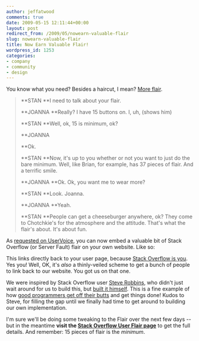 ```yaml
---
author: jeffatwood
comments: true
date: 2009-05-15 12:11:44+00:00
layout: post
redirect_from: /2009/05/nowearn-valuable-flair
slug: nowearn-valuable-flair
title: Now Earn Valuable Flair!
wordpress_id: 1253
categories:
- company
- community
- design
---
```



You know what you need? Besides a haircut, I mean? [More flair](http://www.imsdb.com/scripts/Office-Space.html).





<blockquote>

> 
> 


> 
> 
**STAN
**I need to talk about your flair.

> 
> 
**JOANNA
**Really? I have 15 buttons on. I, uh, (shows him)

> 
> 
**STAN
**Well, ok, 15 is minimum, ok?

> 
> 
**JOANNA

**Ok.

> 
> 
**STAN
**Now, it's up to you whether or not you want to just do the bare 
minimum. Well, like Brian, for example, has 37 pieces of flair. And a 
terrific smile.

> 
> 
**JOANNA
**Ok. Ok, you want me to wear more?

> 
> 
**STAN
**Look. Joanna.

> 
> 
**JOANNA
**Yeah.

> 
> 
**STAN
**People can get a cheeseburger anywhere, ok? They come to Chotchkie's 
for the atmosphere and the attitude. That's what the flair's about. 
It's about fun.
</blockquote>





As [requested on UserVoice](http://stackoverflow.uservoice.com/pages/1722-general/suggestions/15605-provide-a-blog-badge-to-show-off-your-stackoverflow-badges-), you can now embed a valuable bit of Stack Overflow (or Server Fault) flair on your own website. Like so:



















This links directly back to your user page, because [Stack Overflow is you](http://blog.stackoverflow.com/2008/11/stack-overflow-is-you/). Yes you! Well, OK, it's _also_ a thinly-veiled scheme to get a bunch of people to link back to our website. You got us on that one.



We were inspired by Stack Overflow user [Steve Robbins](http://stackoverflow.com/users/26507/steve-robbins), who didn't just wait around for us to build this, but [built it himself](http://www.grumpydev.com/2009/01/09/stack-overflow-wordpress-widget/). This is a fine example of how [good programmers get off their butts](http://www.codinghorror.com/blog/archives/000135.html) and get things done! Kudos to Steve, for filling the gap until we finally had time to get around to building our own implementation.



I'm sure we'll be doing some tweaking to the Flair over the next few days -- but in the meantime **visit the [Stack Overflow User Flair page](http://stackoverflow.com/users/flair)** to get the full details. And remember: 15 pieces of flair is the _minimum_. 

